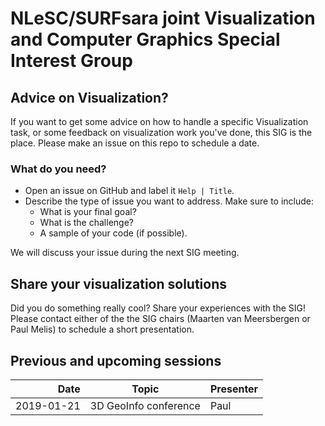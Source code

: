 # NLeSC/SURFsara joint Visualization and Computer Graphics Special Interest Group

## Advice on Visualization?

If you want to get some advice on how to handle a specific Visualization task, or some feedback on visualization work you've done, this SIG is the place. Please make an issue on this repo to schedule a date.

### What do you need?

 - Open an issue on GitHub and label it `Help | Title`.
 - Describe the type of issue you want to address. Make sure to include:
    - What is your final goal?
    - What is the challenge?
    - A sample of your code (if possible).

We will discuss your issue during the next SIG meeting.

## Share your visualization solutions

Did you do something really cool? Share your experiences with the SIG! Please contact either of the the SIG chairs (Maarten van Meersbergen or Paul Melis) to schedule a short presentation.

## Previous and upcoming sessions

| Date       | Topic                                  | Presenter |
| ----------:|:--------------------------------------:|:--------- |
| 2019-01-21 | 3D GeoInfo conference                  | Paul      |

